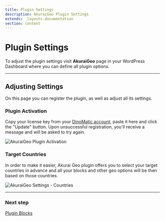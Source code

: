 ```yaml
---
title: Plugin Settings
description: AkuraiGeo Plugin Settings
extends: _layouts.documentation
section: content
---
```


# Plugin Settings

To adjust the plugin settings visit **AkuraiGeo** page in your WordPress Dashboard where you can define all plugin options.

---

## Adjusting Settings

On this page you can register the plugin, as well as adjust all its settings.

### Plugin Activation

Copy your license key from your [DinoMatic account](https://dinomatic.com/account), paste it here and click the "Update" button.
Upon unsuccessful registration, you'll receive a message and will be asked to try again.

![AkuraiGeo Plugin Activation](https://media.dinomatic.com/images/docs/akurai-geo/akurai-geo-settings--registration.png)

### Target Countries

In order to make it easier, Akurai Geo plugin offers you to select your target countries in advance and all your blocks and other geo options will be then based on those countries.

![AkuraiGeo Settings - Countries](https://media.dinomatic.com/images/docs/akurai-geo/akurai-geo-settings--countries.png)

---

### Next step

[Plugin Blocks](/docs/akurai-geo/blocks/)
